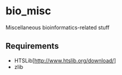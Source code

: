 # bio_misc
Miscellaneous bioinformatics-related stuff

## Requirements
* HTSLib[http://www.htslib.org/download/]
* zlib
